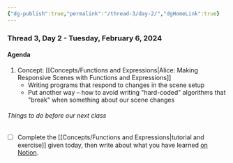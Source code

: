 ```yaml
---
{"dg-publish":true,"permalink":"/thread-3/day-2/","dgHomeLink":true}
---
```


### Thread 3, Day 2 - Tuesday, February 6, 2024
#### Agenda
1. Concept: [[Concepts/Functions and Expressions\|Alice: Making Responsive Scenes with Functions and Expressions]]
	- Writing programs that respond to changes in the scene setup
	- Put another way – how to avoid writing "hard-coded" algorithms that "break" when something about our scene changes

###### Things to do before our next class
- [ ] Complete the [[Concepts/Functions and Expressions\|tutorial and exercise]] given today, then write about what you have learned [on Notion](https://notion.so).